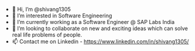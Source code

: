 - 👋 Hi, I’m @shivang1305
- 👀 I’m interested in Software Engineering
- 🌱 I’m currently working as a Software Engineer @ SAP Labs India
- 💞️ I’m looking to collaborate on new and exciting ideas which can solve real life problems of people.
- 📫 Contact me on Linkedin - https://www.linkedin.com/in/shivang1305/ 

<!---
shivang1305/shivang1305 is a ✨ special ✨ repository because its `README.md` (this file) appears on your GitHub profile.
You can click the Preview link to take a look at your changes.
--->
